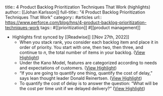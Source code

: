 title:: 4 Product Backlog Prioritization Techniques That Work (highlights)
author:: [[Johan Karlsson]]
full-title:: "4 Product Backlog Prioritization Techniques That Work"
category:: #articles
url:: https://www.perforce.com/blog/hns/4-product-backlog-prioritization-techniques-work
tags:: #[[prioritization]] #[[product management]]

- Highlights first synced by [[Readwise]] [[Nov 27th, 2022]]
	- When you stack rank, you consider each backlog item and place it in order of priority. You start with one, then two, then three, and continue to *n*, the total number of items in your backlog. ([View Highlight](https://read.readwise.io/read/01gjw3dvc2wmn87twqc5bwyj43))
	- Under the Kano Model, features are categorized according to needs and expectations of customers. ([View Highlight](https://read.readwise.io/read/01gjw3e6d8cr0thcd9ev6n3c75))
	- “If you are going to quantify one thing, quantify the cost of delay,” says lean thought leader Donald Reinertsen. ([View Highlight](https://read.readwise.io/read/01gjw3f7293m1scrcfb8pb2eh4))
	- To quantify the cost of delay is to answer the question: “What will be the cost per time unit if we delayed delivery?” ([View Highlight](https://read.readwise.io/read/01gjw3fgz5dyqeeb8ht0htv81y))